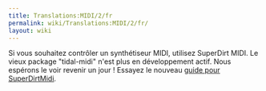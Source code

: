 ```yaml
---
title: Translations:MIDI/2/fr
permalink: wiki/Translations:MIDI/2/fr/
layout: wiki
---
```


Si vous souhaitez contrôler un synthétiseur MIDI, utilisez SuperDirt
MIDI. Le vieux package "tidal-midi" n'est plus en développement actif.
Nous espérons le voir revenir un jour ! Essayez le nouveau [ guide pour
SuperDirtMidi](/wiki/SuperDirt_MIDI_Tutorial "wikilink").
